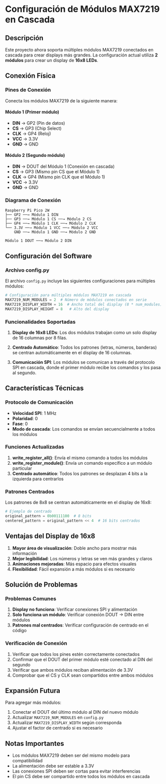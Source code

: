 # Configuración de Módulos MAX7219 en Cascada

## Descripción

Este proyecto ahora soporta múltiples módulos MAX7219 conectados en cascada para crear displays más grandes. La configuración actual utiliza **2 módulos** para crear un display de **16x8 LEDs**.

## Conexión Física

### Pines de Conexión

Conecta los módulos MAX7219 de la siguiente manera:

#### Módulo 1 (Primer módulo)
- **DIN** → GP2 (Pin de datos)
- **CS** → GP3 (Chip Select)
- **CLK** → GP4 (Reloj)
- **VCC** → 3.3V
- **GND** → GND

#### Módulo 2 (Segundo módulo)
- **DIN** → DOUT del Módulo 1 (Conexión en cascada)
- **CS** → GP3 (Mismo pin CS que el Módulo 1)
- **CLK** → GP4 (Mismo pin CLK que el Módulo 1)
- **VCC** → 3.3V
- **GND** → GND

### Diagrama de Conexión

```
Raspberry Pi Pico 2W
├── GP2 ──→ Módulo 1 DIN
├── GP3 ──→ Módulo 1 CS ──→ Módulo 2 CS
├── GP4 ──→ Módulo 1 CLK ──→ Módulo 2 CLK
└── 3.3V ──→ Módulo 1 VCC ──→ Módulo 2 VCC
    GND ──→ Módulo 1 GND ──→ Módulo 2 GND

Módulo 1 DOUT ──→ Módulo 2 DIN
```

## Configuración del Software

### Archivo config.py

El archivo `config.py` incluye las siguientes configuraciones para múltiples módulos:

```python
# Configuración para múltiples módulos MAX7219 en cascada
MAX7219_NUM_MODULES = 2  # Número de módulos conectados en serie
MAX7219_DISPLAY_WIDTH = 16  # Ancho total del display (8 * num_modules)
MAX7219_DISPLAY_HEIGHT = 8   # Alto del display
```

### Funcionalidades Soportadas

1. **Display de 16x8 LEDs**: Los dos módulos trabajan como un solo display de 16 columnas por 8 filas.

2. **Centrado Automático**: Todos los patrones (letras, números, banderas) se centran automáticamente en el display de 16 columnas.

3. **Comunicación SPI**: Los módulos se comunican a través del protocolo SPI en cascada, donde el primer módulo recibe los comandos y los pasa al segundo.

## Características Técnicas

### Protocolo de Comunicación

- **Velocidad SPI**: 1 MHz
- **Polaridad**: 0
- **Fase**: 0
- **Modo de cascada**: Los comandos se envían secuencialmente a todos los módulos

### Funciones Actualizadas

1. **write_register_all()**: Envía el mismo comando a todos los módulos
2. **write_register_module()**: Envía un comando específico a un módulo particular
3. **Centrado automático**: Todos los patrones se desplazan 4 bits a la izquierda para centrarlos

### Patrones Centrados

Los patrones de 8x8 se centran automáticamente en el display de 16x8:

```python
# Ejemplo de centrado
original_pattern = 0b00111100  # 8 bits
centered_pattern = original_pattern << 4  # 16 bits centrados
```

## Ventajas del Display de 16x8

1. **Mayor área de visualización**: Doble ancho para mostrar más información
2. **Mejor legibilidad**: Los números y letras se ven más grandes y claros
3. **Animaciones mejoradas**: Más espacio para efectos visuales
4. **Flexibilidad**: Fácil expansión a más módulos si es necesario

## Solución de Problemas

### Problemas Comunes

1. **Display no funciona**: Verificar conexiones SPI y alimentación
2. **Solo funciona un módulo**: Verificar conexión DOUT → DIN entre módulos
3. **Patrones mal centrados**: Verificar configuración de centrado en el código

### Verificación de Conexión

1. Verificar que todos los pines estén correctamente conectados
2. Confirmar que el DOUT del primer módulo esté conectado al DIN del segundo
3. Verificar que ambos módulos reciban alimentación de 3.3V
4. Comprobar que el CS y CLK sean compartidos entre ambos módulos

## Expansión Futura

Para agregar más módulos:

1. Conectar el DOUT del último módulo al DIN del nuevo módulo
2. Actualizar `MAX7219_NUM_MODULES` en `config.py`
3. Actualizar `MAX7219_DISPLAY_WIDTH` según corresponda
4. Ajustar el factor de centrado si es necesario

## Notas Importantes

- Los módulos MAX7219 deben ser del mismo modelo para compatibilidad
- La alimentación debe ser estable a 3.3V
- Las conexiones SPI deben ser cortas para evitar interferencias
- El pin CS debe ser compartido entre todos los módulos en cascada 